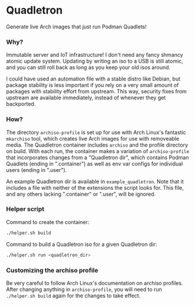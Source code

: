 # Quadletron

Generate live Arch images that just run Podman Quadlets!

### Why?

Immutable server and IoT infrastructure! I don't need any fancy shmancy atomic
update system. Updating by writing an iso to a USB is still atomic, and you can
still roll back as long as you keep your old isos around.

I could have used an automation file with a stable distro like Debian, but
package stability is less important if you rely on a very small amount of
packages with stability effort from upstream. This way, security fixes from
upstream are available immediately, instead of whenever they get backported.

### How?

The directory `archiso-profile` is set up for use with Arch Linux's fantastic
`mkarchiso` tool, which creates live Arch images for use with removeable media.
The Quadletron container includes `archiso` and the profile directory on build.
With each run, the container makes a variation of `archiso-profile` that
incorporates changes from a "Quadletron dir", which contains Podman Quadlets
(ending in ".container") as well as env var configs for individual users (ending
in ".user").

An example Quadletron dir is available in `example_quadletron`. Note that it
includes a file with neither of the extensions the script looks for. This file,
and any others lacking ".container" or ".user", will be ignored.

### Helper script

Command to create the container:

```bash
./helper.sh build
```

Command to build a Quadletron iso for a given Quadletron dir:

```bash
./helper.sh run <quadletron_dir>
```

### Customizing the archiso profile

Be very careful to follow Arch Linux's documentation on archiso profiles. After
changing anything in `archiso-profile`, you will need to run `./helper.sh build`
again for the changes to take effect.
